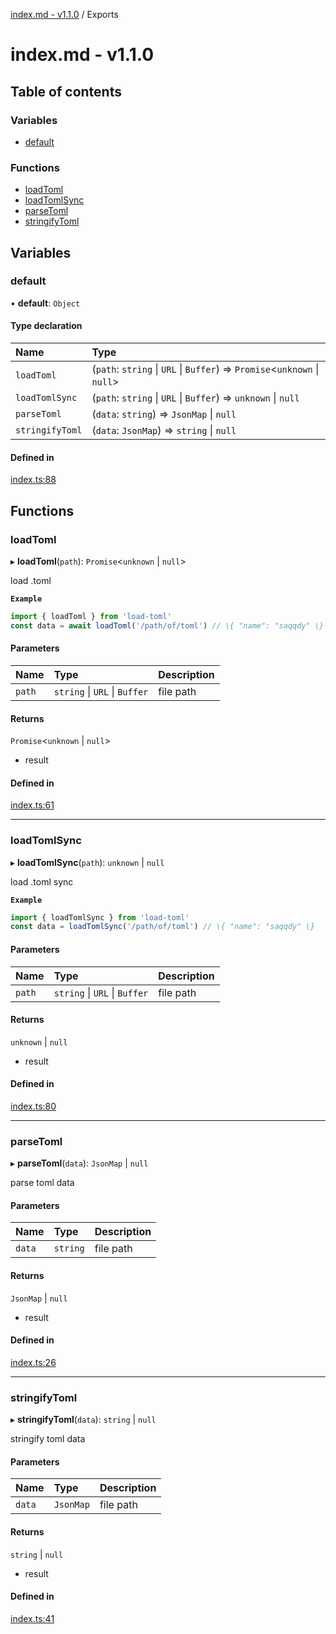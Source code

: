 [index.md - v1.1.0](README.md) / Exports

# index.md - v1.1.0

## Table of contents

### Variables

- [default](modules.md#default)

### Functions

- [loadToml](modules.md#loadtoml)
- [loadTomlSync](modules.md#loadtomlsync)
- [parseToml](modules.md#parsetoml)
- [stringifyToml](modules.md#stringifytoml)

## Variables

### default

• **default**: `Object`

#### Type declaration

| Name            | Type                                                                       |
| :-------------- | :------------------------------------------------------------------------- |
| `loadToml`      | (`path`: `string` \| `URL` \| `Buffer`) => `Promise`<`unknown` \| `null`\> |
| `loadTomlSync`  | (`path`: `string` \| `URL` \| `Buffer`) => `unknown` \| `null`             |
| `parseToml`     | (`data`: `string`) => `JsonMap` \| `null`                                  |
| `stringifyToml` | (`data`: `JsonMap`) => `string` \| `null`                                  |

#### Defined in

[index.ts:88](https://github.com/saqqdy/load-toml/blob/1ee1573/src/index.ts#L88)

## Functions

### loadToml

▸ **loadToml**(`path`): `Promise`<`unknown` \| `null`\>

load .toml

**`Example`**

```ts
import { loadToml } from 'load-toml'
const data = await loadToml('/path/of/toml') // \{ "name": "saqqdy" \}
```

#### Parameters

| Name   | Type                          | Description |
| :----- | :---------------------------- | :---------- |
| `path` | `string` \| `URL` \| `Buffer` | file path   |

#### Returns

`Promise`<`unknown` \| `null`\>

- result

#### Defined in

[index.ts:61](https://github.com/saqqdy/load-toml/blob/1ee1573/src/index.ts#L61)

---

### loadTomlSync

▸ **loadTomlSync**(`path`): `unknown` \| `null`

load .toml sync

**`Example`**

```ts
import { loadTomlSync } from 'load-toml'
const data = loadTomlSync('/path/of/toml') // \{ "name": "saqqdy" \}
```

#### Parameters

| Name   | Type                          | Description |
| :----- | :---------------------------- | :---------- |
| `path` | `string` \| `URL` \| `Buffer` | file path   |

#### Returns

`unknown` \| `null`

- result

#### Defined in

[index.ts:80](https://github.com/saqqdy/load-toml/blob/1ee1573/src/index.ts#L80)

---

### parseToml

▸ **parseToml**(`data`): `JsonMap` \| `null`

parse toml data

#### Parameters

| Name   | Type     | Description |
| :----- | :------- | :---------- |
| `data` | `string` | file path   |

#### Returns

`JsonMap` \| `null`

- result

#### Defined in

[index.ts:26](https://github.com/saqqdy/load-toml/blob/1ee1573/src/index.ts#L26)

---

### stringifyToml

▸ **stringifyToml**(`data`): `string` \| `null`

stringify toml data

#### Parameters

| Name   | Type      | Description |
| :----- | :-------- | :---------- |
| `data` | `JsonMap` | file path   |

#### Returns

`string` \| `null`

- result

#### Defined in

[index.ts:41](https://github.com/saqqdy/load-toml/blob/1ee1573/src/index.ts#L41)
